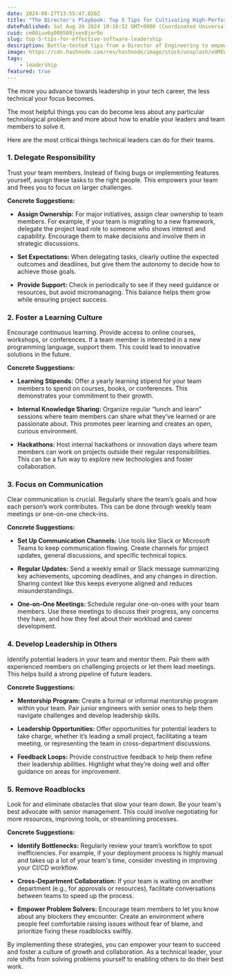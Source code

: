 ```yaml
---
date: 2024-08-27T13:55:47.820Z
title: "The Director's Playbook: Top 5 Tips for Cultivating High-Performing Software Teams"
datePublished: Sat Aug 24 2024 19:16:52 GMT+0000 (Coordinated Universal Time)
cuid: cm08iuv6g000508jxex8jar9o
slug: top-5-tips-for-effective-software-leadership
description: Battle-tested tips from a Director of Engineering to empower your team, foster growth, and build a truly effective software organization.
image: https://cdn.hashnode.com/res/hashnode/image/stock/unsplash/eUMEWE-7Ewg/upload/0a8e7d45d7aec8284c1c62428e160ca0.jpeg
tags:
    - leadership
featured: true
---
```


The more you advance towards leadership in your tech career, the less technical your focus becomes.

The most helpful things you can do become less about any particular technological problem and more about how to enable your leaders and team members to solve it.

Here are the most critical things technical leaders can do for their teams.

### 1\. Delegate Responsibility

Trust your team members. Instead of fixing bugs or implementing features yourself, assign these tasks to the right people. This empowers your team and frees you to focus on larger challenges.

**Concrete Suggestions:**

* **Assign Ownership:** For major initiatives, assign clear ownership to team members. For example, if your team is migrating to a new framework, delegate the project lead role to someone who shows interest and capability. Encourage them to make decisions and involve them in strategic discussions.

* **Set Expectations:** When delegating tasks, clearly outline the expected outcomes and deadlines, but give them the autonomy to decide how to achieve those goals.

* **Provide Support:** Check in periodically to see if they need guidance or resources, but avoid micromanaging. This balance helps them grow while ensuring project success.

### 2\. Foster a Learning Culture

Encourage continuous learning. Provide access to online courses, workshops, or conferences. If a team member is interested in a new programming language, support them. This could lead to innovative solutions in the future.

**Concrete Suggestions:**

* **Learning Stipends:** Offer a yearly learning stipend for your team members to spend on courses, books, or conferences. This demonstrates your commitment to their growth.

* **Internal Knowledge Sharing:** Organize regular “lunch and learn” sessions where team members can share what they’ve learned or are passionate about. This promotes peer learning and creates an open, curious environment.

* **Hackathons:** Host internal hackathons or innovation days where team members can work on projects outside their regular responsibilities. This can be a fun way to explore new technologies and foster collaboration.

### 3\. Focus on Communication

Clear communication is crucial. Regularly share the team’s goals and how each person’s work contributes. This can be done through weekly team meetings or one-on-one check-ins.

**Concrete Suggestions:**

* **Set Up Communication Channels:** Use tools like Slack or Microsoft Teams to keep communication flowing. Create channels for project updates, general discussions, and specific technical topics.

* **Regular Updates:** Send a weekly email or Slack message summarizing key achievements, upcoming deadlines, and any changes in direction. Sharing context like this keeps everyone aligned and reduces misunderstandings.

* **One-on-One Meetings:** Schedule regular one-on-ones with your team members. Use these meetings to discuss their progress, any concerns they have, and how they feel about their workload and career development.

### 4\. Develop Leadership in Others

Identify potential leaders in your team and mentor them. Pair them with experienced members on challenging projects or let them lead meetings. This helps build a strong pipeline of future leaders.

**Concrete Suggestions:**

* **Mentorship Program:** Create a formal or informal mentorship program within your team. Pair junior engineers with senior ones to help them navigate challenges and develop leadership skills.

* **Leadership Opportunities:** Offer opportunities for potential leaders to take charge, whether it’s leading a small project, facilitating a team meeting, or representing the team in cross-department discussions.

* **Feedback Loops:** Provide constructive feedback to help them refine their leadership abilities. Highlight what they’re doing well and offer guidance on areas for improvement.

### 5\. Remove Roadblocks

Look for and eliminate obstacles that slow your team down. Be your team's best advocate with senior management. This could involve negotiating for more resources, improving tools, or streamlining processes.

**Concrete Suggestions:**

* **Identify Bottlenecks:** Regularly review your team’s workflow to spot inefficiencies. For example, if your deployment process is highly manual and takes up a lot of your team's time, consider investing in improving your CI/CD workflow.

* **Cross-Department Collaboration:** If your team is waiting on another department (e.g., for approvals or resources), facilitate conversations between teams to speed up the process.

* **Empower Problem Solvers:** Encourage team members to let you know about any blockers they encounter. Create an environment where people feel comfortable raising issues without fear of blame, and prioritize fixing these roadblocks swiftly.

By implementing these strategies, you can empower your team to succeed and foster a culture of growth and collaboration. As a technical leader, your role shifts from solving problems yourself to enabling others to do their best work.
